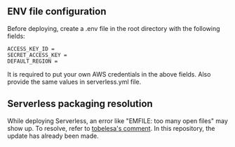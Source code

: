 ## ENV file configuration
Before deploying, create a .env file in the root directory with the following fields:
```
ACCESS_KEY_ID = 
SECRET_ACCESS_KEY = 
DEFAULT_REGION = 
```
It is required to put your own AWS credentials in the above fields. Also provide the same values in serverless.yml file.

## Serverless packaging resolution
While deploying Serverless, an error like "EMFILE: too many open files" may show up. To resolve, refer to [tobelesa's comment](https://forum.serverless.com/t/emfile-too-many-open-files-error-while-ci-cd-deploy/14245/9). In this repository, the update has already been made.
